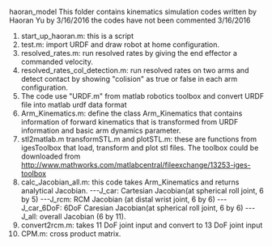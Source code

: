 haoran_model
This folder contains kinematics simulation codes written by Haoran Yu
by 3/16/2016 the codes have not been commented
3/16/2016
1. start_up_haoran.m: this is a script
2. test.m: import URDF and draw robot at home configuration.
3. resolved_rates.m: run resolved rates by giving the end effector a commanded velocity.
4. resolved_rates_col_detection.m: run resolved rates on two arms and detect contact by showing "colision" as true or false in each arm configuration.
5. The code use "URDF.m" from matlab robotics toolbox and convert URDF file into matlab urdf data format
6. Arm_Kinematics.m: define the class Arm_Kinematics that contains information of forward kinematics that is transformed from URDF information and basic arm dynamics parameter.
7. stl2matlab.m transformSTL.m and plotSTL.m: these are functions from igesToolbox that load, transform and plot stl files. The toolbox could be downloaded from http://www.mathworks.com/matlabcentral/fileexchange/13253-iges-toolbox
8. calc_Jacobian_all.m: this code takes Arm_Kinematics and returns analytical Jacobian.
---J_car: Cartesian Jacobian(at spherical roll joint, 6 by 5)
---J_rcm: RCM Jacobian (at distal wrist joint, 6 by 6)
---J_car_6DoF: 6DoF Caresian Jacobian(at spherical roll joint, 6 by 6)
---J_all: overall Jacobian (6 by 11).
9. convert2rcm.m: takes 11 DoF joint input and convert to 13 DoF joint input
10. CPM.m: cross product matrix.
